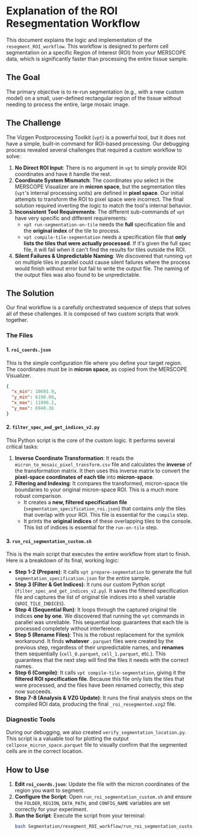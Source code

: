 # Explanation of the ROI Resegmentation Workflow

This document explains the logic and implementation of the `resegment_ROI_workflow`. This workflow is designed to perform cell segmentation on a specific Region of Interest (ROI) from your MERSCOPE data, which is significantly faster than processing the entire tissue sample.

## The Goal

The primary objective is to re-run segmentation (e.g., with a new custom model) on a small, user-defined rectangular region of the tissue without needing to process the entire, large mosaic image.

## The Challenge

The Vizgen Postprocessing Toolkit (`vpt`) is a powerful tool, but it does not have a simple, built-in command for ROI-based processing. Our debugging process revealed several challenges that required a custom workflow to solve:

1.  **No Direct ROI Input**: There is no argument in `vpt` to simply provide ROI coordinates and have it handle the rest.
2.  **Coordinate System Mismatch**: The coordinates you select in the MERSCOPE Visualizer are in **micron space**, but the segmentation tiles (`vpt`'s internal processing units) are defined in **pixel space**. Our initial attempts to transform the ROI to pixel space were incorrect. The final solution required inverting the logic to match the tool's internal behavior.
3.  **Inconsistent Tool Requirements**: The different sub-commands of `vpt` have very specific and different requirements:
    *   `vpt run-segmentation-on-tile` needs the **full** specification file and the **original index** of the tile to process.
    *   `vpt compile-tile-segmentation` needs a specification file that **only lists the tiles that were actually processed**. If it's given the full spec file, it will fail when it can't find the results for tiles outside the ROI.
4.  **Silent Failures & Unpredictable Naming**: We discovered that running `vpt` on multiple tiles in parallel could cause silent failures where the process would finish without error but fail to write the output file. The naming of the output files was also found to be unpredictable.

## The Solution

Our final workflow is a carefully orchestrated sequence of steps that solves all of these challenges. It is composed of two custom scripts that work together.

### The Files

#### 1. `roi_coords.json`

This is the simple configuration file where you define your target region. The coordinates must be in **micron space**, as copied from the MERSCOPE Visualizer.

```json
{
  "x_min": 10691.9,
  "y_min": 6190.08,
  "x_max": 11990.2,
  "y_max": 6940.36
}
```

#### 2. `filter_spec_and_get_indices_v2.py`

This Python script is the core of the custom logic. It performs several critical tasks:

1.  **Inverse Coordinate Transformation**: It reads the `micron_to_mosaic_pixel_transform.csv` file and calculates the **inverse** of the transformation matrix. It then uses this inverse matrix to convert the **pixel-space coordinates of each tile** into **micron-space**.
2.  **Filtering and Indexing**: It compares the transformed, micron-space tile boundaries to your original micron-space ROI. This is a much more robust comparison.
    *   It creates a **new, filtered specification file** (`segmentation_specification_roi.json`) that contains *only* the tiles that overlap with your ROI. This file is essential for the `compile` step.
    *   It prints the **original indices** of these overlapping tiles to the console. This list of indices is essential for the `run-on-tile` step.

#### 3. `run_roi_segmentation_custom.sh`

This is the main script that executes the entire workflow from start to finish. Here is a breakdown of its final, working logic:

*   **Step 1-2 (Prepare)**: It calls `vpt prepare-segmentation` to generate the full `segmentation_specification.json` for the entire sample.
*   **Step 3 (Filter & Get Indices)**: It runs our custom Python script (`filter_spec_and_get_indices_v2.py`). It saves the filtered specification file and captures the list of original tile indices into a shell variable (`$ROI_TILE_INDICES`).
*   **Step 4 (Sequential Run)**: It loops through the captured original tile indices **one by one**. We discovered that running the `vpt` commands in parallel was unreliable. This sequential loop guarantees that each tile is processed completely without interference.
*   **Step 5 (Rename Files)**: This is the robust replacement for the symlink workaround. It finds **whatever** `.parquet` files were created by the previous step, regardless of their unpredictable names, and **renames** them sequentially (`cell_0.parquet`, `cell_1.parquet`, etc.). This guarantees that the next step will find the files it needs with the correct names.
*   **Step 6 (Compile)**: It calls `vpt compile-tile-segmentation`, giving it the **filtered ROI specification file**. Because this file only lists the tiles that were processed, and the files have been renamed correctly, this step now succeeds.
*   **Step 7-8 (Analysis & VZG Update)**: It runs the final analysis steps on the compiled ROI data, producing the final `_roi_resegmented.vzg2` file.

### Diagnostic Tools

During our debugging, we also created `verify_segmentation_location.py`. This script is a valuable tool for plotting the output `cellpose_micron_space.parquet` file to visually confirm that the segmented cells are in the correct location.

## How to Use

1.  **Edit `roi_coords.json`**: Update the file with the micron coordinates of the region you want to segment.
2.  **Configure the Script**: Open `run_roi_segmentation_custom.sh` and ensure the `FOLDER`, `REGION`, `DATA_PATH`, and `CONFIG_NAME` variables are set correctly for your experiment.
3.  **Run the Script**: Execute the script from your terminal:
    ```bash
    bash Segmentation/resegment_ROI_workflow/run_roi_segmentation_custom.sh